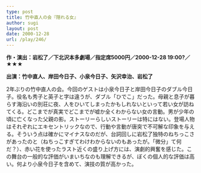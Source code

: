 ```yaml
---
type: post
title: 竹中直人の会『隠れる女』
author: sugi
layout: post
date: 2000-12-28
url: /play/246/
---
```

**作・演出：岩松了／下北沢本多劇場／指定席5000円／2000-12-28 19:00?／★★★**

**出演：竹中直人、岸田今日子、小泉今日子、矢沢幸治、岩松了**

2年ぶりの竹中直人の会。今回のゲストは小泉今日子と岸田今日子のダブル今日子。役名も秀子と英子と字は違うが、ダブル「ひでこ」だった。母親と息子が暮らす海沿いの別荘に夜、人をひいてしまったかもしれないといって若い女が訪ねてくる。どこまでが真実でどこまでが嘘か全くわからない女の言動。男が少年の頃に亡くなった父親の影。ストーリーらしいストーリーは特にはない。登場人物はそれぞれにエキセントリックなので、行動や言動が唐突で不可解な印象を与える。そういう点は確かにマイナスなのだが、台詞回しに岩松了独特のねちっこさがあったのと（ねちっこすぎてわけわからないのもあったが。「微分」て何だ？）、赤い花を使ったラスト近くの盛り上げ方には、演劇的興奮を感じた。この舞台の一般的な評価がいまいちなのも理解できるが、ぼくの個人的な評価は高い。何より小泉今日子を含めて、演技の質が高かった。

